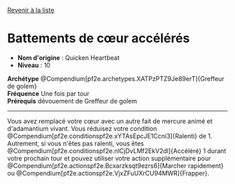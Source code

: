 [Revenir à la liste](..)

# Battements de cœur accélérés

 * **Nom d'origine** : Quicken Heartbeat
 * **Niveau** : 10


<p><span><strong>Archétype</strong> @Compendium[pf2e.archetypes.XATPzPTZ9Je89erT]{Greffeur de golem}<br><strong>Fréquence</strong> Une fois par tour<br><strong>Prérequis</strong> dévouement de Greffeur de golem<br></span></p>
<hr>
<p>Vous avez remplacé votre cœur avec un autre fait de mercure animé et d'adamantium vivant. Vous réduisez votre condition @Compendium[pf2e.conditionspf2e.xYTAsEpcJE1Ccni3]{Ralenti} de 1. Autrement, si vous n'êtes pas ralenti, vous êtes @Compendium[pf2e.conditionspf2e.nlCjDvLMf2EkV2dl]{Accéléré} 1 durant votre prochain tour et pouvez utiliser votre action supplémentaire pour @Compendium[pf2e.actionspf2e.Bcxarzksqt9ezrs6]{Marcher rapidement} ou @Compendium[pf2e.actionspf2e.VjxZFuUXrCU94MWR]{Frapper}.&nbsp;</p>